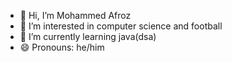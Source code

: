 - 👋 Hi, I’m Mohammed Afroz
- 👀 I’m interested in computer science and football
- 🌱 I’m currently learning java(dsa)
- 😄 Pronouns: he/him

<!---
mdafrozgit/mdafrozgit is a ✨ special ✨ repository because its `README.md` (this file) appears on your GitHub profile.
You can click the Preview link to take a look at your changes.
--->
